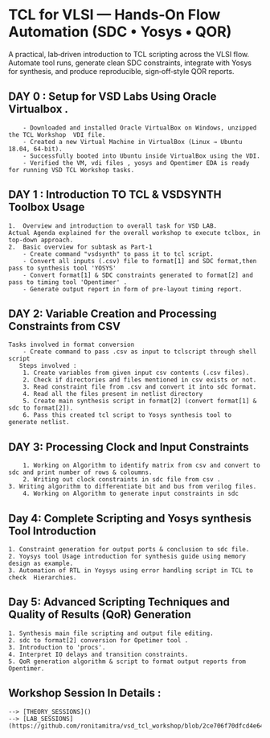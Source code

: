 # TCL for VLSI — Hands‑On Flow Automation (SDC • Yosys • QOR)
A practical, lab‑driven introduction to TCL scripting across the VLSI flow. Automate tool runs, generate clean SDC constraints, integrate with Yosys for synthesis, and produce reproducible, sign‑off‑style QOR reports. 

## DAY 0 : Setup for VSD Labs Using Oracle Virtualbox .
        - Downloaded and installed Oracle VirtualBox on Windows, unzipped the TCL Workshop  VDI file.
        - Created a new Virtual Machine in VirtualBox (Linux → Ubuntu 18.04, 64-bit). 
        - Successfully booted into Ubuntu inside VirtualBox using the VDI.
        - Verified the VM, vdi files , yosys and Opentimer EDA is ready for running VSD TCL Workshop tasks.

## DAY 1 : Introduction TO TCL & VSDSYNTH Toolbox Usage 
    1.  Overview and introduction to overall task for VSD LAB.
	Actual Agenda explained for the overall workshop to execute tclbox, in top-down approach.
    2.  Basic overview for subtask as Part-1
        - Create command "vsdsynth" to pass it to tcl script. 
        - Convert all inputs (.csv) file to format[1] and SDC format,then pass to synthesis tool 'YOSYS'
        - Convert format[1] & SDC constraints generated to format[2] and pass to timing tool 'Opentimer' .
        - Generate output report in form of pre-layout timing report. 

## DAY 2: Variable Creation and Processing Constraints from CSV
   	Tasks involved in format conversion 
        - Create command to pass .csv as input to tclscript through shell script
	   Steps involved : 
        1. Create variables from given input csv contents (.csv files).
        2. Check if directories and files mentioned in csv exists or not.
        3. Read constraint file from .csv and convert it into sdc format. 
        4. Read all the files present in netlist directory 
        5. Create main synthesis script in format[2] (convert format[1] & sdc to format[2]). 
        6. Pass this created tcl script to Yosys synthesis tool to generate netlist. 

## DAY 3: Processing Clock and Input Constraints 
        1. Working on Algorithm to identify matrix from csv and convert to sdc and print number of rows & coloumns.
        2. Writing out clock constraints in sdc file from csv .
	3. Writing algorithm to differentiate bit and bus from verilog files.
        4. Working on Algorithm to generate input constraints in sdc  

## Day 4: Complete Scripting and Yosys synthesis Tool Introduction 
	1. Constraint generation for output ports & conclusion to sdc file.
	2. Yoysys tool Usage introduction for synthesis guide using memory design as example.
	3. Automation of RTL in Yoysys using error handling script in TCL to check  Hierarchies.

## Day 5: Advanced Scripting Techniques and Quality of Results (QoR) Generation 
	1. Synthesis main file scripting and output file editing.
	2. sdc to format[2] conversion for Opetimer tool .
	3. Introduction to 'procs'.
	4. Interpret IO delays and transition constraints.
	5. QoR generation algorithm & script to format output reports from Opentimer. 

## Workshop Session In Details : 
	--> [THEORY_SESSIONS]()
	--> [LAB_SESSIONS](https://github.com/ronitamitra/vsd_tcl_workshop/blob/2ce706f70dfcd4e647f2f2455f5ad06cfd6c02ce/LAB_SESSIONS.md)     
